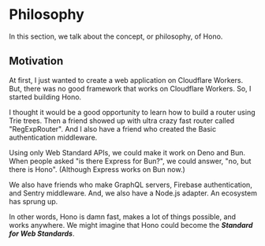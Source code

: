 # Philosophy

In this section, we talk about the concept, or philosophy, of Hono.

## Motivation

At first, I just wanted to create a web application on Cloudflare Workers.
But, there was no good framework that works on Cloudflare Workers.
So, I started building Hono.

I thought it would be a good opportunity to learn how to build a router using Trie trees.
Then a friend showed up with ultra crazy fast router called "RegExpRouter".
And I also have a friend who created the Basic authentication middleware.

Using only Web Standard APIs, we could make it work on Deno and Bun. When people asked "is there Express for Bun?", we could answer, "no, but there is Hono".
(Although Express works on Bun now.)

We also have friends who make GraphQL servers, Firebase authentication, and Sentry middleware.
And, we also have a Node.js adapter.
An ecosystem has sprung up.

In other words, Hono is damn fast, makes a lot of things possible, and works anywhere.
We might imagine that Hono could become the ***Standard for Web Standards***.
